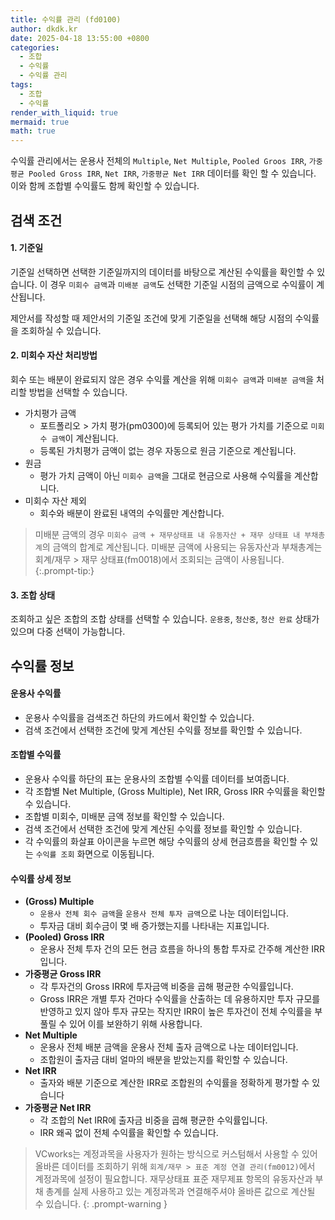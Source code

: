 ```yaml
---
title: 수익률 관리 (fd0100)
author: dkdk.kr
date: 2025-04-18 13:55:00 +0800
categories:
  - 조합
  - 수익률
  - 수익률 관리
tags:
  - 조합
  - 수익률
render_with_liquid: true
mermaid: true
math: true
---
```

수익률 관리에서는 운용사 전체의 `Multiple`, `Net Multiple`, `Pooled Groos IRR`, `가중 평균 Pooled Gross IRR`, `Net IRR`, `가중평균 Net IRR` 데이터를 확인 할 수 있습니다. 이와 함께 조합별 수익률도 함께 확인할 수 있습니다.

## 검색 조건 

#### 1. 기준일
기준일 선택하면 선택한 기준일까지의 데이터를 바탕으로 계산된 수익률을 확인할 수 있습니다. 이 경우 `미회수 금액`과 `미배분 금액`도 선택한 기준일 시점의 금액으로 수익률이 계산됩니다. 

제안서를 작성할 때 제안서의 기준일 조건에 맞게 기준일을 선택해 해당 시점의 수익률을 조회하실 수 있습니다. 
#### 2. 미회수 자산 처리방법
회수 또는 배분이 완료되지 않은 경우 수익률 계산을 위해 `미회수 금액`과 `미배분 금액`을 처리할 방법을 선택할 수 있습니다. 

- 가치평가 금액
	- 포트폴리오 > 가치 평가(pm0300)에 등록되어 있는 평가 가치를 기준으로 `미회수 금액`이 계산됩니다. 
	- 등록된 가치평가 금액이 없는 경우 자동으로 원금 기준으로 계산됩니다. 
- 원금
	- 평가 가치 금액이 아닌 `미회수 금액`을 그대로 현금으로 사용해 수익률을 계산합니다. 
- 미회수 자산 제외
	- 회수와 배분이 완료된 내역의 수익률만 계산합니다.

> 미배분 금액의 경우 `미회수 금액 + 재무상태표 내 유동자산 + 재무 상태표 내 부채총계`의 금액의 합계로 계산됩니다. 
> 미배분 금액에 사용되는 유동자산과 부채총계는 회계/재무 > 재무 상태표(fm0018)에서 조회되는 금액이 사용됩니다.
{:.prompt-tip:}
#### 3. 조합 상태
조회하고 싶은 조합의 조합 상태를 선택할 수 있습니다. `운용중`, `청산중`, `청산 완료` 상태가 있으며 다중 선택이 가능합니다. 

## 수익률 정보

#### 운용사 수익률
- 운용사 수익률을 검색조건 하단의 카드에서 확인할 수 있습니다.
- 검색 조건에서 선택한 조건에 맞게 계산된 수익률 정보를 확인할 수 있습니다. 
#### 조합별 수익률 
- 운용사 수익률 하단의 표는 운용사의 조합별 수익률 데이터를 보여줍니다.
- 각 조합별 Net Multiple, (Gross Multiple), Net IRR, Gross IRR 수익률을 확인할 수 있습니다.
- 조합별 미회수, 미배분 금액 정보를 확인할 수 있습니다.
- 검색 조건에서 선택한 조건에 맞게 계산된 수익률 정보를 확인할 수 있습니다.
- 각 수익률의 화살표 아이콘을 누르면 해당 수익률의 상세 현금흐름을 확인할 수 있는 `수익률 조회` 화면으로 이동됩니다. 
#### 수익률 상세 정보
- **(Gross) Multiple**
	- `운용사 전체 회수 금액`을 `운용사 전체 투자 금액`으로 나눈 데이터입니다.
	- 투자금 대비 회수금이 몇 배 증가했는지를 나타내는 지표입니다.
- **(Pooled) Gross IRR**
	- 운용사 전체 투자 건의 모든 현금 흐름을 하나의 통합 투자로 간주해 계산한 IRR입니다.
- **가중평균 Gross IRR**
	- 각 투자건의 Gross IRR에 투자금액 비중을 곱해 평균한 수익률입니다.
	-  Gross IRR은 개별 투자 건마다 수익률을 산출하는 데 유용하지만 투자 규모를 반영하고 있지 않아 투자 규모는 작지만 IRR이 높은 투자건이 전체 수익률을 부풀릴 수 있어 이를 보완하기 위해 사용합니다.
- **Net Multiple**
	- 운용사 전체 배분 금액을 운용사 전체 출자 금액으로 나눈 데이터입니다.
	- 조합원이 출자금 대비 얼마의 배분을 받았는지를 확인할 수 있습니다.
- **Net IRR**
	- 출자와 배분 기준으로 계산한 IRR로 조합원의 수익률을 정확하게 평가할 수 있습니다
- **가중평균 Net IRR**
	- 각 조합의 Net IRR에 출자금 비중을 곱해 평균한 수익률입니다. 
	- IRR 왜곡 없이 전체 수익률을 확인할 수 있습니다. 

> VCworks는 계정과목을 사용자가 원하는 방식으로 커스텀해서 사용할 수 있어 올바른 데이터를 조회하기 위해 `회계/재무 > 표준 계정 연결 관리(fm0012)`에서 계정과목에 설정이 필요합니다.
> 재무상태표 표준 재무제표 항목의 유동자산과 부채 총계를 실제 사용하고 있는 계정과목과 연결해주셔야 올바른 값으로 계산될 수 있습니다. 
{: .prompt-warning }




